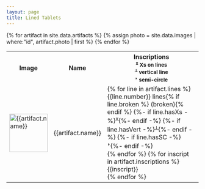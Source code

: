 ```yaml
---
layout: page
title: Lined Tablets
---
```


<table>
  <tbody>
    <tr>
      <th>Image</th>
      <th>Name</th>
      <th>
        <div>Inscriptions</div>
        <div><small><sup>x</sup> Xs on lines</small></div>
        <div><small><sup>⟂</sup> vertical line</small></div>
        <div><small><sup>◗</sup> semi-circle</small></div>
      </th>
    </tr>
{% for artifact in site.data.artifacts %}
{% assign photo = site.data.images | where:"id", artifact.photo  | first %}
    <tr>
      <td><a href="{{site.baseurl}}/assets/img/Scharlig/{{photo.img}}" data-lightbox="{{artifact.id}}" data-title="{{artifact.name}}">
            <img src="{{site.baseurl}}/assets/img/Scharlig/{{photo.img}}" alt="{{artifact.name}}" width="100">
      </a></td>
      <td>{{artifact.name}}</td>
      <td>
{% for line in artifact.lines %}
        <div>{{line.number}} lines{% if line.broken %} (broken){% endif %}
          {%- if line.hasXs -%}<sup>x</sup>{%- endif -%}
          {%- if line.hasVert -%}<sup>⟂</sup>{%- endif -%}
          {%- if line.hasSC -%}<sup>◗</sup>{%- endif -%}
        </div>
{% endfor %}
{% for inscript in artifact.inscriptions %}
        <div class="gfs">{{inscript}}</div>
{% endfor %}
      </td>
    </tr>
{% endfor %}
  </tbody>
</table>
